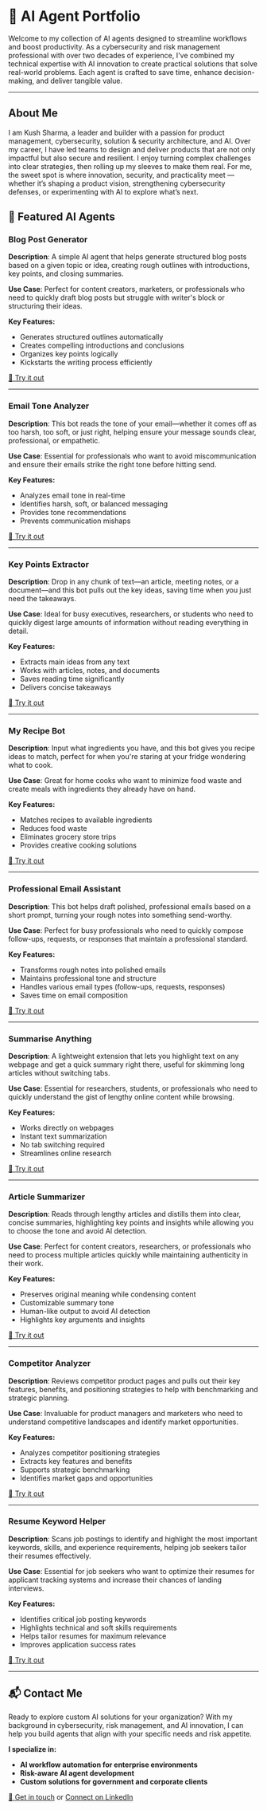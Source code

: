 # 🧠 AI Agent Portfolio

Welcome to my collection of AI agents designed to streamline workflows and boost productivity. As a cybersecurity and risk management professional with over two decades of experience, I've combined my technical expertise with AI innovation to create practical solutions that solve real-world problems. Each agent is crafted to save time, enhance decision-making, and deliver tangible value.

---

## About Me

I am Kush Sharma, a leader and builder with a passion for product management, cybersecurity, solution & security architecture, and AI. Over my career, I have led teams to design and deliver products that are not only impactful but also secure and resilient. I enjoy turning complex challenges into clear strategies, then rolling up my sleeves to make them real. For me, the sweet spot is where innovation, security, and practicality meet — whether it’s shaping a product vision, strengthening cybersecurity defenses, or experimenting with AI to explore what’s next.

## 🚀 Featured AI Agents

### Blog Post Generator  
**Description**: A simple AI agent that helps generate structured blog posts based on a given topic or idea, creating rough outlines with introductions, key points, and closing summaries.

**Use Case**: Perfect for content creators, marketers, or professionals who need to quickly draft blog posts but struggle with writer's block or structuring their ideas.

**Key Features:**
- Generates structured outlines automatically
- Creates compelling introductions and conclusions
- Organizes key points logically
- Kickstarts the writing process efficiently

[🔗 Try it out](https://app.mindstudio.ai/agents/blog-post-generator-3f0dab83/remix)

---

### Email Tone Analyzer  
**Description**: This bot reads the tone of your email—whether it comes off as too harsh, too soft, or just right, helping ensure your message sounds clear, professional, or empathetic.

**Use Case**: Essential for professionals who want to avoid miscommunication and ensure their emails strike the right tone before hitting send.

**Key Features:**
- Analyzes email tone in real-time
- Identifies harsh, soft, or balanced messaging
- Provides tone recommendations
- Prevents communication mishaps

[🔗 Try it out](https://app.mindstudio.ai/agents/email-tone-analyzer-66622644/remix)

---

### Key Points Extractor  
**Description**: Drop in any chunk of text—an article, meeting notes, or a document—and this bot pulls out the key ideas, saving time when you just need the takeaways.

**Use Case**: Ideal for busy executives, researchers, or students who need to quickly digest large amounts of information without reading everything in detail.

**Key Features:**
- Extracts main ideas from any text
- Works with articles, notes, and documents
- Saves reading time significantly
- Delivers concise takeaways

[🔗 Try it out](https://app.mindstudio.ai/agents/key-points-extractor-a10da60f/remix)

---

### My Recipe Bot  
**Description**: Input what ingredients you have, and this bot gives you recipe ideas to match, perfect for when you're staring at your fridge wondering what to cook.

**Use Case**: Great for home cooks who want to minimize food waste and create meals with ingredients they already have on hand.

**Key Features:**
- Matches recipes to available ingredients
- Reduces food waste
- Eliminates grocery store trips
- Provides creative cooking solutions

[🔗 Try it out](https://app.mindstudio.ai/agents/my-recipe-bot-56b21763/remix)

---

### Professional Email Assistant  
**Description**: This bot helps draft polished, professional emails based on a short prompt, turning your rough notes into something send-worthy.

**Use Case**: Perfect for busy professionals who need to quickly compose follow-ups, requests, or responses that maintain a professional standard.

**Key Features:**
- Transforms rough notes into polished emails
- Maintains professional tone and structure
- Handles various email types (follow-ups, requests, responses)
- Saves time on email composition

[🔗 Try it out](https://app.mindstudio.ai/agents/professional-email-assistant-e86c0819/remix)

---

### Summarise Anything  
**Description**: A lightweight extension that lets you highlight text on any webpage and get a quick summary right there, useful for skimming long articles without switching tabs.

**Use Case**: Essential for researchers, students, or professionals who need to quickly understand the gist of lengthy online content while browsing.

**Key Features:**
- Works directly on webpages
- Instant text summarization
- No tab switching required
- Streamlines online research

[🔗 Try it out](https://app.mindstudio.ai/agents/summarise-anything-302b772f/remix)

---

### Article Summarizer  
**Description**: Reads through lengthy articles and distills them into clear, concise summaries, highlighting key points and insights while allowing you to choose the tone and avoid AI detection.

**Use Case**: Perfect for content creators, researchers, or professionals who need to process multiple articles quickly while maintaining authenticity in their work.

**Key Features:**
- Preserves original meaning while condensing content
- Customizable summary tone
- Human-like output to avoid AI detection
- Highlights key arguments and insights

[🔗 Try it out](https://app.mindstudio.ai/agents/article-summarizer-bfc7fb48/remix)

---

### Competitor Analyzer  
**Description**: Reviews competitor product pages and pulls out their key features, benefits, and positioning strategies to help with benchmarking and strategic planning.

**Use Case**: Invaluable for product managers and marketers who need to understand competitive landscapes and identify market opportunities.

**Key Features:**
- Analyzes competitor positioning strategies
- Extracts key features and benefits
- Supports strategic benchmarking
- Identifies market gaps and opportunities

[🔗 Try it out](https://app.mindstudio.ai/agents/competitor-analyzer-d51668a5/remix)

---

### Resume Keyword Helper  
**Description**: Scans job postings to identify and highlight the most important keywords, skills, and experience requirements, helping job seekers tailor their resumes effectively.

**Use Case**: Essential for job seekers who want to optimize their resumes for applicant tracking systems and increase their chances of landing interviews.

**Key Features:**
- Identifies critical job posting keywords
- Highlights technical and soft skills requirements
- Helps tailor resumes for maximum relevance
- Improves application success rates

[🔗 Try it out](https://app.mindstudio.ai/agents/resume-keyword-helper-11ae8229/remix)

---

## 📬 Contact Me

Ready to explore custom AI solutions for your organization? With my background in cybersecurity, risk management, and AI innovation, I can help you build agents that align with your specific needs and risk appetite.

**I specialize in:**
- **AI workflow automation for enterprise environments**
- **Risk-aware AI agent development**
- **Custom solutions for government and corporate clients**

[📧 Get in touch](mailto:kushsharma@outlook.com) or [Connect on LinkedIn](https://www.linkedin.com/in/kushsharma7)
